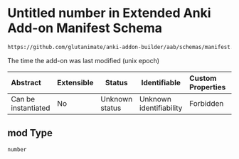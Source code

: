 # Untitled number in Extended Anki Add-on Manifest Schema

```txt
https://github.com/glutanimate/anki-addon-builder/aab/schemas/manifest.schema.json#/properties/mod
```

The time the add-on was last modified (unix epoch)


| Abstract            | Extensible | Status         | Identifiable            | Custom Properties | Additional Properties | Access Restrictions | Defined In                                                                              |
| :------------------ | ---------- | -------------- | ----------------------- | :---------------- | --------------------- | ------------------- | --------------------------------------------------------------------------------------- |
| Can be instantiated | No         | Unknown status | Unknown identifiability | Forbidden         | Allowed               | none                | [manifest.schema.json\*](../../aab/schemas/manifest.schema.json "open original schema") |

## mod Type

`number`
